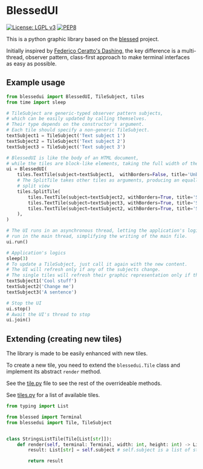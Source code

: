 # BlessedUI

[![License: LGPL v3](https://img.shields.io/badge/License-LGPL%20v3-blue.svg)](https://www.gnu.org/licenses/lgpl-3.0)
[![PEP8](https://img.shields.io/badge/code%20style-pep8-orange.svg)](https://www.python.org/dev/peps/pep-0008/)

This is a python graphic library based on the [blessed](https://pypi.org/project/blessed/) project.

Initially inspired by [Federico Ceratto's Dashing](https://github.com/FedericoCeratto/dashing), the key difference is a multi-thread, observer pattern, class-first approach to make terminal interfaces as easy as possible.

## Example usage
```python
from blessedui import BlessedUI, TileSubject, tiles
from time import sleep

# TileSubject are generic-typed observer pattern subjects,
# which can be easily updated by calling themselves.
# Their type depends on the constructor's argument.
# Each tile should specify a non-generic TileSubject.
textSubject1 = TileSubject('Text subject 1')
textSubject2 = TileSubject('Text subject 2')
textSubject3 = TileSubject('Text subject 3')

# BlessedUI is like the body of an HTML document,
# while the tiles are block-like elements, taking the full width of the view.
ui = BlessedUI(
    tiles.TextTile(subject=textSubject1,  withBorders=False, title='Unbordered text tile'),
    # The SplitTile takes other tiles as arguments, producing an equally vertically
    # split view
    tiles.SplitTile(
        tiles.TextTile(subject=textSubject2, withBorders=True, title='Split 1'),
        tiles.TextTile(subject=textSubject3, withBorders=True, title='Split 2'),
        tiles.TextTile(subject=textSubject2, withBorders=True, title='Split 3'),
    ),
)

# The UI runs in an asynchronous thread, letting the application's logics
# run in the main thread, simplifying the writing of the main file.
ui.run()

# Application's logics
sleep(3)
# To update a TileSubject, just call it again with the new content.
# The UI will refresh only if any of the subjects change.
# The single tiles will refresh their graphic representation only if their subject will change.
textSubject1('Cool stuff')
textSubject2('Change me')
textSubject3('A sentence')

# Stop the UI
ui.stop()
# Await the UI's thread to stop
ui.join()

```

## Extending (creating new tiles)

The library is made to be easily enhanced with new tiles.

To create a new tile, you need to extend the `blessedui.Tile` class and implement its abstract `render` method.

See the [tile.py](src/blessedui/tile.py) file to see the rest of the overrideable methods.

See [tiles.py](src/blessedui/tiles.py) for a list of available tiles.

```python
from typing import List

from blessed import Terminal
from blessedui import Tile, TileSubject


class StringsListTile(Tile[List[str]]):
    def render(self, terminal: Terminal, width: int, height: int) -> List[str]:
        result: List[str] = self.subject # self.subject is a list of strings, as per tile's type

        return result
```
